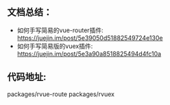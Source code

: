 ## 文档总结：

- 如何手写简易的vue-router插件: https://juejin.im/post/5e39050d51882549724e130e 
- 如何手写简易版的vuex插件: https://juejin.im/post/5e3a90a8518825494d4fc10a


## 代码地址: 

packages/rvue-route
packages/rvuex